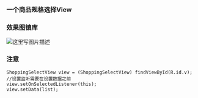 ### 一个商品规格选择View

### 效果图镇库

![这里写图片描述](http://img.blog.csdn.net/20170514201904724?watermark/2/text/aHR0cDovL2Jsb2cuY3Nkbi5uZXQvYV96aG9u/font/5a6L5L2T/fontsize/400/fill/I0JBQkFCMA==/dissolve/70/gravity/SouthEast)

### 注意
```
ShoppingSelectView view = (ShoppingSelectView) findViewById(R.id.v);
//设置监听需要在设置数据之前
view.setOnSelectedListener(this);
view.setData(list);
```